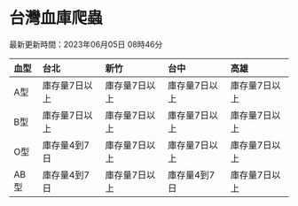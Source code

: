 # 台灣血庫爬蟲

最新更新時間：2023年06月05日 08時46分

| 血型   | 台北      | 新竹      | 台中      | 高雄      |
|:-----|:--------|:--------|:--------|:--------|
| A型   | 庫存量7日以上 | 庫存量7日以上 | 庫存量7日以上 | 庫存量7日以上 |
| B型   | 庫存量7日以上 | 庫存量7日以上 | 庫存量7日以上 | 庫存量7日以上 |
| O型   | 庫存量4到7日 | 庫存量7日以上 | 庫存量7日以上 | 庫存量7日以上 |
| AB型  | 庫存量4到7日 | 庫存量7日以上 | 庫存量4到7日 | 庫存量7日以上 |